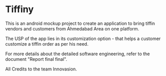 # Tiffiny

This is an android mockup project to create an application to bring tiffin vendors and customers from Ahmedabad Area on one platform.

The USP of the app lies in its customization option - that helps a customer customize a tiffin order as per his need.

For more details about the detailed software engineering, refer to the document "Report final final".


All Credits to the team Innovasion.
